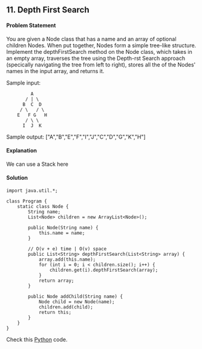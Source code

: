 ## 11. Depth First Search

#### Problem Statement


You are given a Node class that has a name and an array of optional children Nodes. When put together, Nodes form a simple tree-like structure. Implement the
depthFirstSearch method on the Node class, which takes in an empty array, traverses the tree using the Depth-rst Search approach (specically navigating the
tree from left to right), stores all the of the Nodes' names in the input array, and returns it.

Sample input:
```
         A
       / | \
      B  C  D
     / \   / \
    E   F G   H
       / \ \
      I  J  K
```
Sample output: ["A","B","E","F","I","J","C","D","G","K","H"]



#### Explanation

We can use a Stack here


#### Solution
```
import java.util.*;

class Program {
    static class Node {
        String name;
        List<Node> children = new ArrayList<Node>();

        public Node(String name) {
            this.name = name;
        }

        // O(v + e) time | O(v) space
        public List<String> depthFirstSearch(List<String> array) {
            array.add(this.name);
            for (int i = 0; i < children.size(); i++) {
                children.get(i).depthFirstSearch(array);
            }
            return array;
        }

        public Node addChild(String name) {
            Node child = new Node(name);
            children.add(child);
            return this;
        }
    }
}

```

Check this [Python](../python/Depth_First_Search.py) code.

